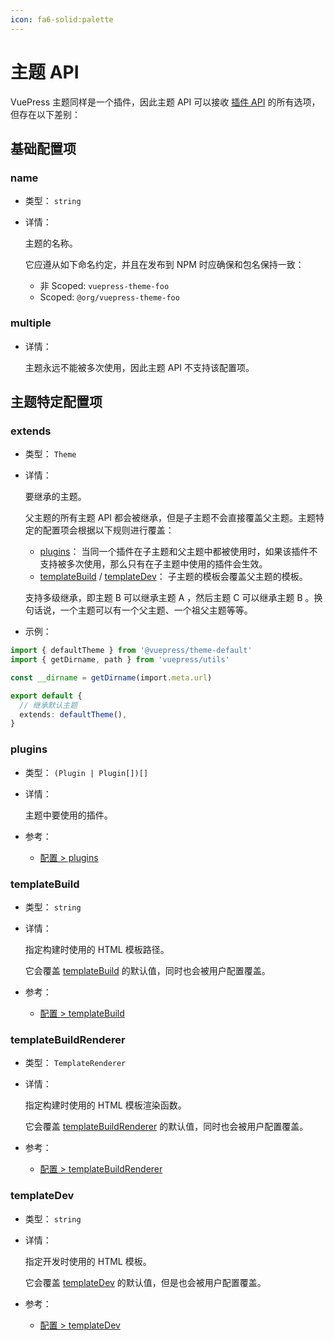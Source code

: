 ```yaml
---
icon: fa6-solid:palette
---
```


# 主题 API

VuePress 主题同样是一个插件，因此主题 API 可以接收 [插件 API](./plugin-api.md) 的所有选项，但存在以下差别：

## 基础配置项

### name

- 类型： `string`

- 详情：

  主题的名称。

  它应遵从如下命名约定，并且在发布到 NPM 时应确保和包名保持一致：

  - 非 Scoped: `vuepress-theme-foo`
  - Scoped: `@org/vuepress-theme-foo`

### multiple

- 详情：

  主题永远不能被多次使用，因此主题 API 不支持该配置项。

## 主题特定配置项

### extends

- 类型： `Theme`

- 详情：

  要继承的主题。

  父主题的所有主题 API 都会被继承，但是子主题不会直接覆盖父主题。主题特定的配置项会根据以下规则进行覆盖：

  - [plugins](#plugins)： 当同一个插件在子主题和父主题中都被使用时，如果该插件不支持被多次使用，那么只有在子主题中使用的插件会生效。
  - [templateBuild](#templatebuild) / [templateDev](#templatedev)： 子主题的模板会覆盖父主题的模板。

  支持多级继承，即主题 B 可以继承主题 A ，然后主题 C 可以继承主题 B 。换句话说，一个主题可以有一个父主题、一个祖父主题等等。

- 示例：

```ts
import { defaultTheme } from '@vuepress/theme-default'
import { getDirname, path } from 'vuepress/utils'

const __dirname = getDirname(import.meta.url)

export default {
  // 继承默认主题
  extends: defaultTheme(),
}
```

### plugins

- 类型： `(Plugin | Plugin[])[]`

- 详情：

  主题中要使用的插件。

- 参考：
  - [配置 > plugins](./config.md#plugins)

### templateBuild

- 类型： `string`

- 详情：

  指定构建时使用的 HTML 模板路径。

  它会覆盖 [templateBuild](./config.md#templatebuild) 的默认值，同时也会被用户配置覆盖。

- 参考：
  - [配置 > templateBuild](./config.md#templatebuild)

### templateBuildRenderer

- 类型： `TemplateRenderer`

- 详情：

  指定构建时使用的 HTML 模板渲染函数。

  它会覆盖 [templateBuildRenderer](./config.md#templatebuildrenderer) 的默认值，同时也会被用户配置覆盖。

- 参考：
  - [配置 > templateBuildRenderer](./config.md#templatebuildrenderer)

### templateDev

- 类型： `string`

- 详情：

  指定开发时使用的 HTML 模板。

  它会覆盖 [templateDev](./config.md#templatedev) 的默认值，但是也会被用户配置覆盖。

- 参考：
  - [配置 > templateDev](./config.md#templatedev)
